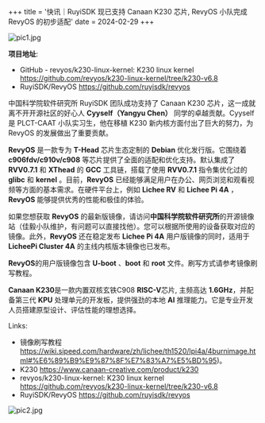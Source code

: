 +++
title = '快讯｜RuyiSDK 现已支持 Canaan K230 芯片, RevyOS 小队完成 RevyOS 的初步适配'
date = 2024-02-29
+++

![pic1.jpg](/news-images/pic1.jpg)



**项目地址**:

- GitHub - revyos/k230-linux-kernel: K230 linux kernel
  https://github.com/revyos/k230-linux-kernel/tree/k230-v6.8
- RuyiSDK/RevyOS
  https://github.com/ruyisdk/revyos

中国科学院软件研究所 RuyiSDK 团队成功支持了 Canaan K230 芯片，这一成就离不开开源社区的好心人 **Cyyself（Yangyu Chen）** 同学的卓越贡献。Cyyself 是 PLCT-CAAT 小队实习生，他在移植 K230 新内核方面付出了巨大的努力，为 RevyOS 的发展做出了重要贡献。

**RevyOS** 是一款专为 **T-Head** 芯片生态定制的 **Debian** 优化发行版。它围绕着 **c906fdv/c910v/c908** 等芯片提供了全面的适配和优化支持。默认集成了 **RVV0.7.1** 和 **XThead** 的 **GCC** 工具链，搭载了使用 **RVV0.7.1** 指令集优化过的 **glibc** 和 **kernel** 。目前，**RevyOS** 已经能够满足用户在办公、网页浏览和观看视频等方面的基本需求。在硬件平台上，例如 **Lichee RV** 和 **Lichee Pi 4A** ，**RevyOS** 能够提供优秀的性能和极佳的体验。

如果您想获取 **RevyOS** 的最新版镜像，请访问**中国科学院软件研究所**的开源镜像站（佳毅小队维护，有问题可以直接找他）。您可以根据所使用的设备获取对应的镜像。此外，**RevyOS** 还在稳定发布 **Lichee Pi 4A** 用户版镜像的同时，适用于 **LicheePi Cluster 4A** 的主线内核版本镜像也已发布。

**RevyOS**的用户版镜像包含 **U-boot** 、**boot** 和 **root** 文件。刷写方式请参考镜像刷写教程。

**Canaan K230**是一款内置双核玄铁C908 **RISC-V**芯片, 主频高达 **1.6GHz**，并配备第三代 **KPU** 处理单元的开发板，提供强劲的本地 **AI** 推理能力。它是专业开发人员搭建原型设计、评估性能的理想选择。

Links:

- 镜像刷写教程
  https://wiki.sipeed.com/hardware/zh/lichee/th1520/lpi4a/4burnimage.html#%E6%89%B9%E9%87%8F%E7%83%A7%E5%BD%95)。
- K230
  https://www.canaan-creative.com/product/k230
- revyos/k230-linux-kernel: K230 linux kernel
  https://github.com/revyos/k230-linux-kernel/tree/k230-v6.8
- RuyiSDK/RevyOS
  https://github.com/ruyisdk/revyos

![pic2.jpg](/news-images/pic2.jpg)